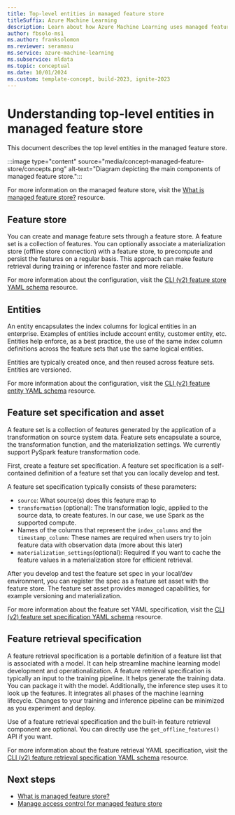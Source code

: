 ```yaml
---
title: Top-level entities in managed feature store
titleSuffix: Azure Machine Learning
description: Learn about how Azure Machine Learning uses managed feature stores to create data transformation features and make these features available for training and deployment.
author: fbsolo-ms1 
ms.author: franksolomon 
ms.reviewer: seramasu
ms.service: azure-machine-learning
ms.subservice: mldata 
ms.topic: conceptual
ms.date: 10/01/2024 
ms.custom: template-concept, build-2023, ignite-2023
---
```


# Understanding top-level entities in managed feature store

This document describes the top level entities in the managed feature store.

:::image type="content" source="media/concept-managed-feature-store/concepts.png" alt-text="Diagram depicting the main components of managed feature store.":::

For more information on the managed feature store, visit the [What is managed feature store?](./concept-what-is-managed-feature-store.md) resource.

## Feature store
You can create and manage feature sets through a feature store. A feature set is a collection of features. You can optionally associate a materialization store (offline store connection) with a feature store, to precompute and persist the features on a regular basis. This approach can make feature retrieval during training or inference faster and more reliable.

For more information about the configuration, visit the [CLI (v2) feature store YAML schema](./reference-yaml-feature-store.md) resource.

## Entities
An entity encapsulates the index columns for logical entities in an enterprise. Examples of entities include account entity, customer entity, etc. Entities help enforce, as a best practice, the use of the same index column definitions across the feature sets that use the same logical entities.

Entities are typically created once, and then reused across feature sets. Entities are versioned.

For more information about the configuration, visit the [CLI (v2) feature entity YAML schema](reference-yaml-feature-entity.md) resource.

## Feature set specification and asset
A feature set is a collection of features generated by the application of a transformation on source system data. Feature sets encapsulate a source, the transformation function, and the materialization settings. We currently support PySpark feature transformation code.

First, create a feature set specification. A feature set specification is a self-contained definition of a feature set that you can locally develop and test.

A feature set specification typically consists of these parameters:
- `source`: What source(s) does this feature map to
- `transformation` (optional): The transformation logic, applied to the source data, to create features. In our case, we use Spark as the supported compute.
- Names of the columns that represent the `index_columns` and the `timestamp_column`: These names are required when users try to join feature data with observation data (more about this later)
- `materialization_settings`(optional): Required if you want to cache the feature values in a materialization store for efficient retrieval.

After you develop and test the feature set spec in your local/dev environment, you can register the spec as a feature set asset with the feature store. The feature set asset provides managed capabilities, for example versioning and materialization.

For more information about the feature set YAML specification, visit the [CLI (v2) feature set specification YAML schema](reference-yaml-featureset-spec.md) resource.

## Feature retrieval specification
A feature retrieval specification is a portable definition of a feature list that is associated with a model. It can help streamline machine learning model development and operationalization. A feature retrieval specification is typically an input to the training pipeline. It helps generate the training data. You can package it with the model. Additionally, the inference step uses it to look up the features. It integrates all phases of the machine learning lifecycle. Changes to your training and inference pipeline can be minimized as you experiment and deploy.

Use of a feature retrieval specification and the built-in feature retrieval component are optional. You can directly use the `get_offline_features()` API if you want.

For more information about the feature retrieval YAML specification, visit the [CLI (v2) feature retrieval specification YAML schema](reference-yaml-feature-retrieval-spec.md) resource.

## Next steps

- [What is managed feature store?](concept-what-is-managed-feature-store.md)
- [Manage access control for managed feature store](how-to-setup-access-control-feature-store.md)
